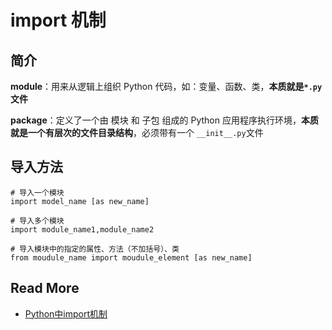 # import 机制

## 简介

**module**：用来从逻辑上组织 Python 代码，如：变量、函数、类，**本质就是`*.py`文件**

**package**：定义了一个由 模块 和 子包 组成的 Python 应用程序执行环境，**本质就是一个有层次的文件目录结构**，必须带有一个 `__init__.py`文件 



## 导入方法

```
# 导入一个模块
import model_name [as new_name]

# 导入多个模块
import module_name1,module_name2

# 导入模块中的指定的属性、方法（不加括号）、类
from moudule_name import moudule_element [as new_name]
```



## Read More

- [Python中import机制](https://www.cnblogs.com/yan-lei/p/7828871.html)